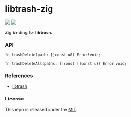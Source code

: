 # libtrash-zig

[![](https://img.shields.io/github/v/tag/thechampagne/libtrash-zig?label=version)](https://github.com/thechampagne/libtrash-zig/releases/latest) [![](https://img.shields.io/github/license/thechampagne/libtrash-zig)](https://github.com/thechampagne/libtrash-zig/blob/main/LICENSE)

Zig binding for **libtrash**.

### API

```zig
fn trashDelete(path: []const u8) Error!void;

fn trashDeleteAll(paths: []const []const u8) Error!void;
```

### References
 - [libtrash](https://github.com/thechampagne/libtrash)

### License

This repo is released under the [MIT](https://github.com/thechampagne/libtrash-zig/blob/main/LICENSE).